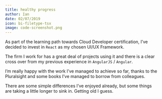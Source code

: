 ```yaml
---
title: healthy progress
author: Ian
date: 02/07/2019
icon: bi-filetype-tsx
image: code-screenshot.png
---
```


As part of the learning path towards Cloud Developer certification, I’ve decided to invest in `React` as my chosen UI/UX Framework.

The firm I work for has a great deal of projects using it and there is a clear cross over from my previous experience in `AngularJS` / `Angular`.

I’m really happy with the work I’ve managed to achieve so far, thanks to the Pluralsight and some books I’ve managed to borrow from colleagues.

There are some simple differences I’ve enjoyed already, but some things are taking a little longer to sink in. Getting old I guess.

